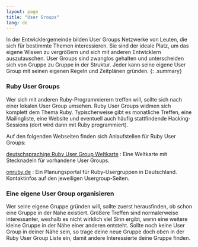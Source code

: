 ```yaml
---
layout: page
title: "User Groups"
lang: de
---
```


In der Entwicklergemeinde bilden User Groups Netzwerke von Leuten, die
sich für bestimmte Themen interessieren. Sie sind der ideale Platz, um
das eigene Wissen zu vergrößern und sich mit anderen Entwicklern
auszutauschen. User Groups sind zwanglos gehalten und unterscheiden sich
von Gruppe zu Gruppe in der Struktur. Jeder kann seine eigene User Group
mit seinen eigenen Regeln und Zeitplänen gründen.
{: .summary}

### Ruby User Groups

Wer sich mit anderen Ruby-Programmierern treffen will, sollte sich nach
einer lokalen User Group umsehen. Ruby User Groups widmen sich komplett
dem Thema Ruby. Typischerweise gibt es monatliche Treffen, eine
Mailingliste, eine Website und eventuell auch häufig stattfindende
Hacking-Sessions (dort wird dann mit Ruby programmiert).

Auf den folgenden Webseiten finden sich Anlaufstellen für
Ruby User Groups:

[deutschsprachige Ruby User Group Weltkarte][1]
: Eine Weltkarte mit Stecknadeln für vorhandene User Groups.

[onruby.de][2]
: Ein Planungsportal für Ruby-Usergruppen in Deutschland.
  Kontaktinfos auf den jeweiligen Usergroup-Seiten.

### Eine eigene User Group organisieren

Wer seine eigene Gruppe gründen will, sollte zuerst herausfinden, ob
schon eine Gruppe in der Nähe existiert. Größere Treffen sind
normalerweise interessanter, weshalb es nicht wirklich viel Sinn ergibt,
wenn eine weitere kleine Gruppe in der Nähe einer anderen entsteht.
Sollte noch keine User Group in deiner Nähe sein, so trage deine neue
Gruppe doch oben in der Ruby User Group Liste ein, damit andere
Interessierte deine Gruppe finden.



[1]: http://maps.google.de/maps/ms?ie=UTF8&amp;t=h&amp;hl=de&amp;msa=0&amp;msid=111007145847842353754.00046e5ff7baba4a38734&amp;ll=50.847573,11.513672&amp;spn=7.534777,18.303223&amp;z=6
[2]: http://www.onruby.de/
